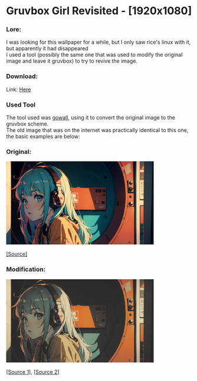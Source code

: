 # Gruvbox Girl Revisited - [1920x1080]
  
### Lore:

I was looking for this wallpaper for a while, but I only saw rice's linux with it, but apparently it had disappeared<br>
I used a tool (possibly the same one that was used to modify the original image and leave it gruvbox) to try to revive the image. 

### Download:

Link: [Here](wallpaper.png)

### Used Tool

The tool used was [gowall](https://github.com/Achno/gowall), using it to convert the original image to the gruvbox scheme.<br>
The old image that was on the internet was practically identical to this one, the basic examples are below:

### Original:
<img src="examples/anime-girl-lofi-1920x1080-14874.jpg" width="400">

[[Source]](https://4kwallpapers.com/anime/anime-girl-lofi-14874.html)

### Modification:
<img src="examples/wallpaper.png" width="400">

[[Source 1]](https://www.reddit.com/r/wallpaper/comments/1nankwx/gruvbox_girl_1920x1080/?utm_source=share&utm_medium=web3x&utm_name=web3xcss&utm_term=1&utm_content=share_button), [[Source 2]](https://github.com/sakaki91/gruvbox-girl-revisited/)
